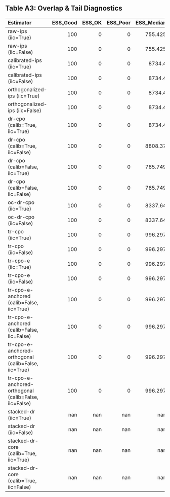 ## Table A3: Overlap & Tail Diagnostics

| Estimator                                             |   ESS_Good |   ESS_OK |   ESS_Poor |   ESS_Median |
|:------------------------------------------------------|-----------:|---------:|-----------:|-------------:|
| raw-ips (iic=True)                                    |        100 |        0 |          0 |      755.425 |
| raw-ips (iic=False)                                   |        100 |        0 |          0 |      755.425 |
| calibrated-ips (iic=True)                             |        100 |        0 |          0 |     8734.4   |
| calibrated-ips (iic=False)                            |        100 |        0 |          0 |     8734.4   |
| orthogonalized-ips (iic=True)                         |        100 |        0 |          0 |     8734.4   |
| orthogonalized-ips (iic=False)                        |        100 |        0 |          0 |     8734.4   |
| dr-cpo (calib=True, iic=True)                         |        100 |        0 |          0 |     8734.4   |
| dr-cpo (calib=True, iic=False)                        |        100 |        0 |          0 |     8808.37  |
| dr-cpo (calib=False, iic=True)                        |        100 |        0 |          0 |      765.749 |
| dr-cpo (calib=False, iic=False)                       |        100 |        0 |          0 |      765.749 |
| oc-dr-cpo (iic=True)                                  |        100 |        0 |          0 |     8337.64  |
| oc-dr-cpo (iic=False)                                 |        100 |        0 |          0 |     8337.64  |
| tr-cpo (iic=True)                                     |        100 |        0 |          0 |      996.297 |
| tr-cpo (iic=False)                                    |        100 |        0 |          0 |      996.297 |
| tr-cpo-e (iic=True)                                   |        100 |        0 |          0 |      996.297 |
| tr-cpo-e (iic=False)                                  |        100 |        0 |          0 |      996.297 |
| tr-cpo-e-anchored (calib=False, iic=True)             |        100 |        0 |          0 |      996.297 |
| tr-cpo-e-anchored (calib=False, iic=False)            |        100 |        0 |          0 |      996.297 |
| tr-cpo-e-anchored-orthogonal (calib=False, iic=True)  |        100 |        0 |          0 |      996.297 |
| tr-cpo-e-anchored-orthogonal (calib=False, iic=False) |        100 |        0 |          0 |      996.297 |
| stacked-dr (iic=True)                                 |        nan |      nan |        nan |      nan     |
| stacked-dr (iic=False)                                |        nan |      nan |        nan |      nan     |
| stacked-dr-core (calib=True, iic=True)                |        nan |      nan |        nan |      nan     |
| stacked-dr-core (calib=True, iic=False)               |        nan |      nan |        nan |      nan     |